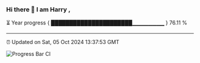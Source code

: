 ### Hi there 👋 I am Harry , 

⏳ Year progress { ██████████████████████▁▁▁▁▁▁▁▁ } 76.11 %

---

⏰ Updated on Sat, 05 Oct 2024 13:37:53 GMT

![Progress Bar CI](https://github.com/duykhang68/duykhang68/workflows/Progress%20Bar%20CI/badge.svg)
